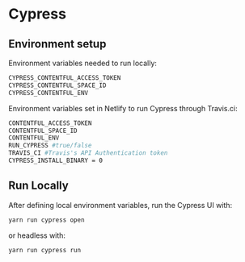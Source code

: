 # Cypress
## Environment setup

Environment variables needed to run locally:
```sh
CYPRESS_CONTENTFUL_ACCESS_TOKEN
CYPRESS_CONTENTFUL_SPACE_ID
CYPRESS_CONTENTFUL_ENV
```


Environment variables set in Netlify to run Cypress through Travis.ci:
```sh
CONTENTFUL_ACCESS_TOKEN
CONTENTFUL_SPACE_ID
CONTENTFUL_ENV
RUN_CYPRESS #true/false
TRAVIS_CI #Travis's API Authentication token
CYPRESS_INSTALL_BINARY = 0
```

## Run Locally

After defining local environment variables, run the Cypress UI with:
```sh
yarn run cypress open
```

or headless with:
```sh
yarn run cypress run
```